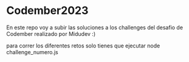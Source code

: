 # Codember2023
En este repo voy a subir las soluciones a los challenges del desafio de Codember realizado por Midudev :)

para correr los diferentes retos solo tienes que ejecutar
    node challenge_numero.js
